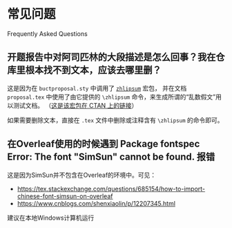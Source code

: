 # 常见问题
Frequently Asked Questions

## 开题报告中对阿司匹林的大段描述是怎么回事？我在仓库里根本找不到文本，应该去哪里删？

这是因为在 `buctproposal.sty` 中调用了 [`zhlipsum`](https://github.com/CTeX-org/zhlipsum) 宏包，
并在文档 `proposal.tex` 中使用了由它提供的 `\zhlipsum` 命令，来生成所谓的“乱数假文”用以测试文档。
（[这是该宏包在 CTAN 上的链接](https://ctan.org/pkg/zhlipsum)）

如果需要删除文本，直接在 `.tex` 文件中删除或注释含有 `\zhlipsum` 的命令即可。

## 在Overleaf使用的时候遇到 Package fontspec Error: The font "SimSun" cannot be found. 报错

这是因为SimSun并不包含在Overleaf的环境中。可见：

* https://tex.stackexchange.com/questions/685154/how-to-import-chinese-font-simsun-on-overleaf
* https://www.cnblogs.com/shenxiaolin/p/12207345.html

建议在本地Windows计算机运行
